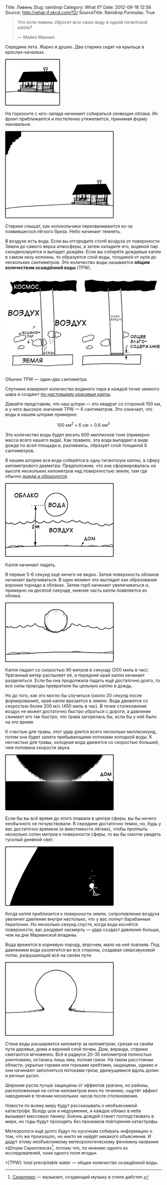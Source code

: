 Title: Ливень
Slug: raindrop
Category: What If?
Date: 2012-09-18 12:56
Source: http://what-if.xkcd.com/12/
SourceTitle: Raindrop
Formulas: True

> Что если ливень сбросит всю свою воду в одной гигантской капле?
> 
> — Майкл Макнил

Середина лета. Жарко и душно. Два старика сидят на крыльце в креслах-качалках.

![](/uploads/012-raindrop/raindrop_porch_ru.png "Два старика сидят на веранде, которая присоединена к дому, который стоит на земле.")

На горизонте с юго-запада начинают собираться зловещие облака. Их фронт приближается и постепенно утяжеляется, принимая форму наковальни.

![](/uploads/012-raindrop/raindrop_first_clouds_ru.png "Тёмные облака собираются в углу неба над домом.")

Старики слышат, как колокольчики перезваниваются из-за появившегося лёгкого бриза. Небо начинает темнеть.

В воздухе есть вода. Если вы отгородите столб воздуха от поверхности Земли до самого верха атмосферы, а затем охладите его, водяной пар сконденсируется и выпадет дождём. Если вы соберёте дождевые капли в самом низу колонны, то образуется слой воды, толщиной от нуля до нескольких сантиметров. Это количество воды называется **общим количеством осаждённой воды** (TPW).

![](/uploads/012-raindrop/raindrop_tpw1_ru.png "Диаграмма, показывающая две колонны, соединяющие поверхность Земли и космос. Из облаков, пойманных колонной, идёт дождь, который собирается на дне колонны.")

Обычно TPW — один-два сантиметра.

Спутники измеряют количество водяного пара в каждой точке земного шара и создают [по-настоящему красивые карты](http://tropic.ssec.wisc.edu/real-time/mimic-tpw/natl/main.html).

Давайте представим, что наш шторм — это квадрат со стороной 100 км, и у него высокое значение TPW — 6 сантиметров. Это означает, что воды в нашем шторме примерно:

$$ 100\textrm{ км}^2\times6\textrm{ см}=0.6\textrm{ км}^3 $$

Это количество воды будет весить 600 миллионов тонн (примерно масса всего нашего вида). Как правило, эта вода выпадает в виде дождя по всей площади и, разливаясь, образует слой толщиной 6 сантиметров.

В нашем шторме вся вода соберётся в одну гигантскую каплю, в сферу километрового диаметра. Предположим, что она сформировалась на высоте нескольких километров над поверхностью земли, там где обычно [дожди и образуются](http://rsd.gsfc.nasa.gov/912/edop/misc/1736.pdf).

![](/uploads/012-raindrop/raindrop_setup_ru.png "Диаграмма, показывающая, снизу вверх: поверхность земли, воздух, облака и, в облаках, сферу воды на высоте двух километров.")

Капля начинает падать.

В первые 5-6 секунд ещё ничего не видно. Затем поверхность облаков начинает выпучиваться. В один момент это выглядит как образование воронки торнадо в облаках. Затем горб начинает увеличиваться и, примерно на десятой секунде, нижняя часть капли появляется из облака.

![](/uploads/012-raindrop/raindrop_emerges_ru.png "Край водяной сферы прорывается сквозь облака.")

Капля падает со скоростью 90 метров в секунду (200 миль в час). Ураганный ветер распыляет её, и передний край капли начинает разделяться. Если бы она продолжила падать ещё достаточно долго, то все силы природы превратили бы цельную каплю в дождь.

Но до того, как это могло бы случиться (около 20 секунд после формирования), край капли врезается в землю. Вода движется со скоростью более 200 м/с (450 миль в час). В точке столкновения воздух не может достаточно быстро убраться с дороги, а давление сжимает его так быстро, что трава загорелась бы, если бы у неё было на это время.

К счастью для травы, этот удар длится всего несколько миллисекунд, потом она будет залита прибывающими потоками холодной воды. К несчастью для травы, холодная вода движется со скоростью большей, чем половина скорости звука.

![](/uploads/012-raindrop/raindrop_hits_ru.png "Край водяной сферы касается земли.")

Если бы вы всё время до этого плавали в центре сферы, вы бы ничего необычного не почувствовали. В середине достаточно темно, но, будь у вас достаточно времени (и вместимости лёгких), чтобы проплыть несколько сотен метров к поверхности сферы, то вы бы смогли увидеть тусклый дневной свет.

![](/uploads/012-raindrop/raindrop_floating_ru.png "Человечек, плавающий в темноте.")

Когда капля приблизится к поверхности земли, сопротивление воздуха увеличит давление внутри настолько, что у вас лопнут барабанные перепонки. Но несколько секунд спустя, когда вода коснётся поверхности, вас раздавит насмерть — удар создаст давление больше, чем на дне Марианской впадины.

Вода врежется в корневую породу, впрочем, мало на неё повлияв. Под давлением вода разлетится во все стороны, создавая сверхзвуковой поток, разрушающий всё на своём пути.

![](/uploads/012-raindrop/raindrop_jets.png "Сверхзвуковой ненаправленный поток воды разлетается во все стороны от места приземления капли.")

Стена воды расширяется километр за километром, срезая на своём пути деревья, дома и верхний слой почвы. Дом, веранда, старики сметаются мгновенно. Всё в радиусе 20-30 километров полностью уничтожено, осталась лишь яма, полная грязи. На таком расстоянии области, укрытые горами или горными хребтами, защищены, однако и они начинают заполняться потоками грязи, движущимися вдоль долин и речных русел.

Широкие русла лучше защищены от эффектов урагана, но районы, расположенные на сотни километров вниз по течению, ощутят эффект наводнения в течении нескольких часов после столкновения.

Новости по всему миру будут рассказывать о необъяснимой катастрофе. Всюду шок и недоумение, и каждое облако в небе вызывает массовую панику. Боязнь дождей станет господствовать в мире, но годы будут проходить без признаков повторения катастрофы.

Метеорологи ещё долго будут по кусочкам собирать информацию о том, что же произошло, но никто не найдёт никакого объяснения. И дадут этому необъяснимому метеорологическому феномену название «Шторм Скриллекса»[^1], потому что, по мнению одного из исследователей, «они одного поля ягоды».

*[TPW]: total precipitable water — общее количество осаждённой воды.

[^1]: [Скриллекс](http://en.wikipedia.org/wiki/Skrillex) — музыкант, создающий музыку в стиле дабстеп.
